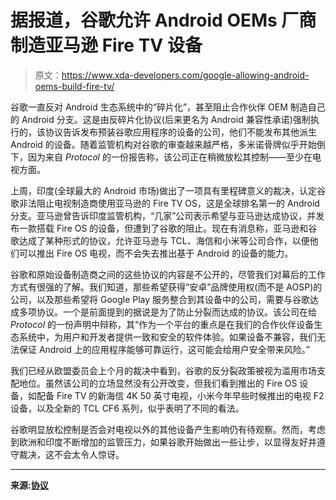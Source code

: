 # 据报道，谷歌允许 Android OEMs 厂商制造亚马逊 Fire TV 设备

> 原文：<https://www.xda-developers.com/google-allowing-android-oems-build-fire-tv/>

谷歌一直反对 Android 生态系统中的“碎片化”，甚至阻止合作伙伴 OEM 制造自己的 Android 分支。这是由反碎片化协议(后来更名为 Android 兼容性承诺)强制执行的，该协议告诉发布预装谷歌应用程序的设备的公司，他们不能发布其他派生 Android 的设备。随着监管机构对谷歌的审查越来越严格，多米诺骨牌似乎开始倒下，因为来自 *Protocol* 的一份报告称，该公司正在稍微放松其控制——至少在电视方面。

上周，印度(全球最大的 Android 市场)做出了一项具有里程碑意义的裁决，认定谷歌非法阻止电视制造商使用亚马逊的 Fire TV OS，这是全球排名第一的 Android 分支。亚马逊曾告诉印度监管机构，“几家”公司表示希望与亚马逊达成协议，并发布一款搭载 Fire OS 的设备，但遭到了谷歌的阻止。现在有消息称，亚马逊和谷歌达成了某种形式的协议，允许亚马逊与 TCL、海信和小米等公司合作，以便他们可以推出 Fire OS 电视，而不会失去推出基于 Android 的设备的能力。

谷歌和原始设备制造商之间的这些协议的内容是不公开的，尽管我们对幕后的工作方式有很强的了解。我们知道，那些希望获得“安卓”品牌使用权(而不是 AOSP)的公司，以及那些希望将 Google Play 服务整合到其设备中的公司，需要与谷歌达成多项协议。一个是前面提到的据说是为了防止分裂而达成的协议。该公司在给 *Protocol* 的一份声明中辩称，其“作为一个平台的重点是在我们的合作伙伴设备生态系统中，为用户和开发者提供一致和安全的软件体验。如果设备不兼容，我们无法保证 Android 上的应用程序能够可靠运行，这可能会给用户安全带来风险。”

我们已经从欧盟委员会上个月的裁决中看到，谷歌的反分裂政策被视为滥用市场支配地位。虽然该公司的立场显然没有公开改变，但我们看到推出的 Fire OS 设备，如配备 Fire TV 的新海信 4K 50 英寸电视，小米今年早些时候推出的电视 F2 设备，以及全新的 TCL CF6 系列，似乎表明了不同的看法。

谷歌明显放松控制是否会对电视以外的其他设备产生影响仍有待观察。然而，考虑到欧洲和印度不断增加的监管压力，如果谷歌开始做出一些让步，以显得友好并遵守裁决，这不会太令人惊讶。

* * *

**来源:[协议](https://www.protocol.com/entertainment/amazon-google-deal-tvs-competition)**